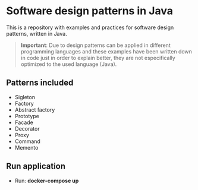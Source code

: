# Software design patterns in Java
This is a repository with examples and practices for software design patterns, written in Java.
> **Important**: Due to design patterns can be applied in different programming languages and these examples have been written down in code just in order to explain better, they are not especifically optimized to the used language (Java).
## Patterns included
- Sigleton
- Factory
- Abstract factory
- Prototype
- Facade
- Decorator
- Proxy
- Command
- Memento
## Run application
- Run: **docker-compose up**